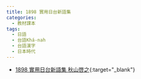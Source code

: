 ```yaml
---
title: 1898 實用日台新語集
categories: 
  - 教材課本
tags:
  - 日語
  - 台語Khá-nah
  - 台語漢字
  - 日本時代
---
```


- [1898 實用日台新語集 秋山啓之](https://kiek.taigi.info/1898SitiongJittaiSinGiChip/){:target="_blank"}
